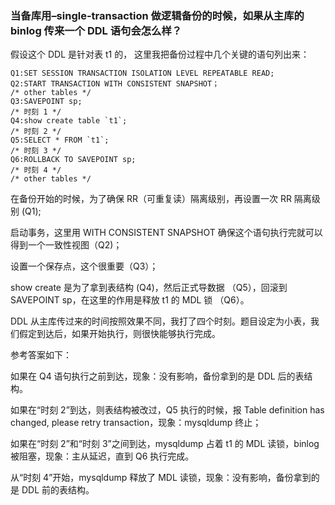 ### 当备库用–single-transaction 做逻辑备份的时候，如果从主库的 binlog 传来一个 DDL 语句会怎么样？

假设这个 DDL 是针对表 t1 的， 这里我把备份过程中几个关键的语句列出来：

```mysql
Q1:SET SESSION TRANSACTION ISOLATION LEVEL REPEATABLE READ;
Q2:START TRANSACTION WITH CONSISTENT SNAPSHOT；
/* other tables */
Q3:SAVEPOINT sp;
/* 时刻 1 */
Q4:show create table `t1`;
/* 时刻 2 */
Q5:SELECT * FROM `t1`;
/* 时刻 3 */
Q6:ROLLBACK TO SAVEPOINT sp;
/* 时刻 4 */
/* other tables */
```

在备份开始的时候，为了确保 RR（可重复读）隔离级别，再设置一次 RR 隔离级别 (Q1);

启动事务，这里用 WITH CONSISTENT SNAPSHOT 确保这个语句执行完就可以得到一个一致性视图（Q2)；

设置一个保存点，这个很重要（Q3）；

show create 是为了拿到表结构 (Q4)，然后正式导数据 （Q5），回滚到 SAVEPOINT sp，在这里的作用是释放 t1 的 MDL 锁 （Q6）。

DDL 从主库传过来的时间按照效果不同，我打了四个时刻。题目设定为小表，我们假定到达后，如果开始执行，则很快能够执行完成。

参考答案如下：

如果在 Q4 语句执行之前到达，现象：没有影响，备份拿到的是 DDL 后的表结构。

如果在“时刻 2”到达，则表结构被改过，Q5 执行的时候，报 Table definition has changed, please retry transaction，现象：mysqldump 终止；

如果在“时刻 2”和“时刻 3”之间到达，mysqldump 占着 t1 的 MDL 读锁，binlog 被阻塞，现象：主从延迟，直到 Q6 执行完成。

从“时刻 4”开始，mysqldump 释放了 MDL 读锁，现象：没有影响，备份拿到的是 DDL 前的表结构。